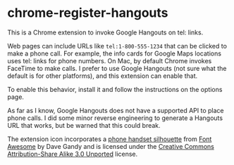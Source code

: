 # chrome-register-hangouts
This is a Chrome extension to invoke Google Hangouts on tel: links.

Web pages can include URLs like `tel:1-800-555-1234` that can be clicked to make a phone call.
For example, the info cards for Google Maps locations uses tel: links for phone numbers.
On Mac, by default Chrome invokes FaceTime to make calls. I prefer to use Google Hangouts (not
sure what the default is for other platforms), and this extension can enable that.

To enable this behavior, install it and follow the instructions on the options page.

As far as I know, Google Hangouts does not have a supported API to place phone calls. I did
some minor reverse engineering to generate a Hangouts URL that works, but be warned that this
could break.

The extension icon incorporates a
[phone handset silhouette](https://commons.wikimedia.org/wiki/File:Phone_font_awesome.svg)
from [Font Awesome](https://fortawesome.github.com/Font-Awesome) by Dave Gandy
and is licensed under the
[Creative Commons Attribution-Share Alike 3.0 Unported](https://creativecommons.org/licenses/by-sa/3.0/deed.en)
license.
